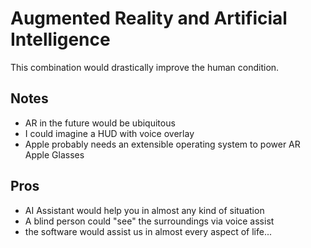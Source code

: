 # Augmented Reality and Artificial Intelligence
This combination would drastically improve the human condition.

## Notes
- AR in the future would be ubiquitous
- I could imagine a HUD with voice overlay 
- Apple probably needs an extensible operating system to power AR Apple Glasses

## Pros
- AI Assistant would help you in almost any kind of situation
- A blind person could "see" the surroundings via voice assist
- the software would assist us in almost every aspect of life...

